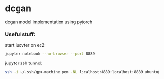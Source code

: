 # dcgan
dcgan model implementation using pytorch

### Useful stuff:

start jupyter on ec2:
```bash
jupyter notebook --no-browser --port 8889
```

jupyter ssh tunnel:
```bash
ssh -i ~/.ssh/gpu-machine.pem -NL localhost:8889:localhost:8889 ubuntu@ec2-18-117-85-38.us-east-2.compute.amazonaws.com
```
